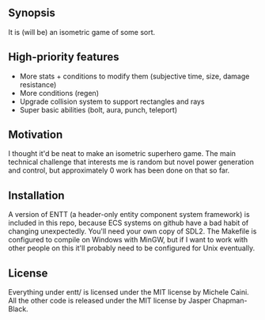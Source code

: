 ## Synopsis

It is (will be) an isometric game of some sort.

## High-priority features
- More stats + conditions to modify them (subjective time, size, damage resistance)
- More conditions (regen)
- Upgrade collision system to support rectangles and rays
- Super basic abilities (bolt, aura, punch, teleport)

## Motivation

I thought it'd be neat to make an isometric superhero game. The main technical challenge that interests me is random but novel power generation and control, but approximately 0 work has been done on that so far.

## Installation

A version of ENTT (a header-only entity component system framework) is included in this repo, because ECS systems on github have a bad habit of changing unexpectedly. You'll need your own copy of SDL2. The Makefile is configured to compile on Windows with MinGW, but if I want to work with other people on this it'll probably need to be configured for Unix eventually.

## License

Everything under entt/ is licensed under the MIT license by Michele Caini.
All the other code is released under the MIT license by Jasper Chapman-Black.